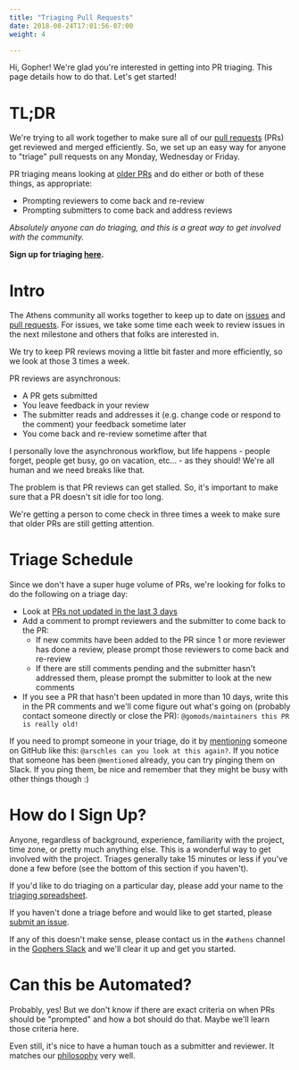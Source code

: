 ```yaml
---
title: "Triaging Pull Requests"
date: 2018-08-24T17:01:56-07:00
weight: 4

---
```


Hi, Gopher! We're glad you're interested in getting into PR triaging. This page details how to do that. Let's get started!

# TL;DR

We're trying to all work together to make sure all of our [pull requests](https://github.com/gomods/athens/pulls) (PRs) get reviewed and merged efficiently. So, we set up an easy way for anyone to "triage" pull requests on any Monday, Wednesday or Friday. 

PR triaging means looking at [older PRs](https://github.com/gomods/athens/pulls?q=is%3Apr+is%3Aopen+sort%3Aupdated-asc) and do either or both of these things, as appropriate:

- Prompting reviewers to come back and re-review
- Prompting submitters to come back and address reviews  

_Absolutely anyone can do triaging, and this is a great way to get involved with the community._

**Sign up for triaging [here](https://docs.google.com/spreadsheets/d/1EVUSJc7xm1hXXatzCmp9e8XFsJuW8Uiui5MNkt6ijvw/edit?usp=sharing).**


# Intro

The Athens community all works together to keep up to date on [issues](https://github.com/gomods/athens/issues) and [pull requests](https://github.com/gomods/athens/pulls). For issues, we take some time each week to review issues in the next milestone and others that folks are interested in.

We try to keep PR reviews moving a little bit faster and more efficiently, so we look at those 3 times a week.

PR reviews are asynchronous:

- A PR gets submitted
- You leave feedback in your review
- The submitter reads and addresses it (e.g. change code or respond to the comment) your feedback sometime later
- You come back and re-review sometime after that

I personally love the asynchronous workflow, but life happens - people forget, people get busy, go on vacation, etc... - as they should! We're all human and we need breaks like that.

The problem is that PR reviews can get stalled. So, it's important to make sure that a PR doesn't sit idle for too long.

We're getting a person to come check in three times a week to make sure that older PRs are still getting attention.

# Triage Schedule

Since we don't have a super huge volume of PRs, we're looking for folks to do the following on a triage day:

- Look at [PRs not updated in the last 3 days](https://github.com/gomods/athens/pulls?q=is%3Apr+is%3Aopen+sort%3Aupdated-asc)
- Add a comment to prompt reviewers and the submitter to come back to the PR:
    - If new commits have been added to the PR since 1 or more reviewer has done a review, please prompt those reviewers to come back and re-review
    - If there are still comments pending and the submitter hasn't addressed them, please prompt the submitter to look at the new comments
- If you see a PR that hasn't been updated in more than 10 days, write this in the PR comments and we'll come figure out what's going on (probably contact someone directly or close the PR):
    ```@gomods/maintainers this PR is really old!```

If you need to prompt someone in your triage, do it by [mentioning](https://blog.github.com/2011-03-23-mention-somebody-they-re-notified/) someone on GitHub like this: `@arschles can you look at this again?`. If you notice that someone has been `@mentioned` already, you can try pinging them on Slack. If you ping them, be nice and remember that they might be busy with other things though :)

# How do I Sign Up?

Anyone, regardless of background, experience, familiarity with the project, time zone, or pretty much anything else. This is a wonderful way to get involved with the project. Triages generally take 15 minutes or less if you've done a few before (see the bottom of this section if you haven't).

If you'd like to do triaging on a particular day, please add your name to the [triaging spreadsheet](https://docs.google.com/spreadsheets/d/1EVUSJc7xm1hXXatzCmp9e8XFsJuW8Uiui5MNkt6ijvw/edit?usp=sharing).

If you haven't done a triage before and would like to get started, please [submit an issue](https://github.com/gomods/athens/issues/new?template=first_triage.md).

If any of this doesn't make sense, please contact us in the `#athens` channel in the [Gophers Slack](https://invite.slack.golangbridge.org/) and we'll clear it up and get you started.

# Can this be Automated?

Probably, yes! But we don't know if there are exact criteria on when PRs should be "prompted" and how a bot should do that. Maybe we'll learn those criteria here.

Even still, it's nice to have a human touch as a submitter and reviewer. It matches our [philosophy](https://github.com/gomods/athens/blob/master/PHILOSOPHY.md) very well.
